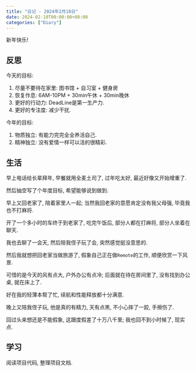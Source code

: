 ```yaml
---
title: "日记 - 2024年2月10日"
date: 2024-02-10T00:00:00+08:00
categories: ["Diary"]
---
```


新年快乐!

<!--more-->

## 反思

今天的目标:

1. 尽量不要待在家里: 图书馆 + 自习室 + 健身房
2. 恢复作息: 6AM-10PM + 30min午休 + 30min晚休
3. 更好的行动力: DeadLine是第一生产力.
4. 更好的专注度: 减少干扰.

今年的目标:

1. 物质独立: 有能力完完全全养活自己.
2. 精神独立: 没有爱情一样可以活的很精彩.

## 生活

早上电话给长辈拜年, 早餐就用全麦土司了, 过年吃太好, 最近好像又开始增重了.

然后抽空写了个年度目标, 希望能够说到做到.

早上又回老家了, 陪着家里人一起; 当然我回老家的意愿肯定没有我父母强, 毕竟我也不打麻将.

开了一个多小时的车终于到老家了, 吃完午饭后, 部分人都在打麻将, 部分人坐着在聊天.

我也去聊了一会天, 然后陪我侄子玩了会, 突然感觉挺没意思的.

然后我就想把回老家当做旅游了, 假象自己正在做`Remote`的工作, 顺便欣赏一下风景.

可惜的是今天的风有点大, 户外办公有点冷; 后面就在待在房间里了, 没有找到办公桌, 就在床上了.

好在我的轻薄本帮了忙, 续航和性能释放都十分满意.

晚上又陪我侄子玩, 他是真的有精力, 天有点黑, 不小心摔了一跤, 手擦伤了.

回过头来想还是不能假象, 这跟度假差了十万八千里; 我也回不到小时候了, 现实点.

## 学习

阅读项目代码, 整理项目文档.

